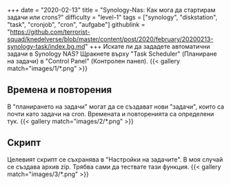 +++
date = "2020-02-13"
title = "Synology-Nas: Как мога да стартирам задачи или crons?"
difficulty = "level-1"
tags = ["synology", "diskstation", "task", "cronjob", "cron", "aufgabe"]
githublink = "https://github.com/terrorist-squad/knedelverse/blob/master/content/post/2020/february/20200213-synology-task/index.bg.md"
+++
Искате ли да зададете автоматични задачи в Synology NAS? Щракнете върху "Task Scheduler" (Планиране на задачи) в "Control Panel" (Контролен панел).
{{< gallery match="images/1/*.png" >}}

## Времена и повторения
В "планирането на задачи" могат да се създават нови "задачи", които са почти като задачи на cron. Времената и повторенията са определени тук.
{{< gallery match="images/2/*.png" >}}

## Скрипт
Целевият скрипт се съхранява в "Настройки на задачите". В моя случай се създава архив zip. Трябва сами да тествате тази функция.
{{< gallery match="images/3/*.png" >}}